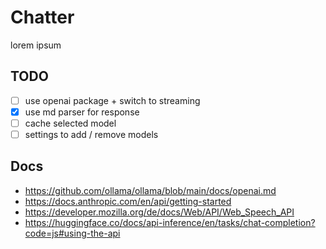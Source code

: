 # Chatter

lorem ipsum

## TODO
- [ ] use openai package + switch to streaming
- [x] use md parser for response
- [ ] cache selected model
- [ ] settings to add / remove models

## Docs

- https://github.com/ollama/ollama/blob/main/docs/openai.md
- https://docs.anthropic.com/en/api/getting-started
- https://developer.mozilla.org/de/docs/Web/API/Web_Speech_API
- https://huggingface.co/docs/api-inference/en/tasks/chat-completion?code=js#using-the-api
